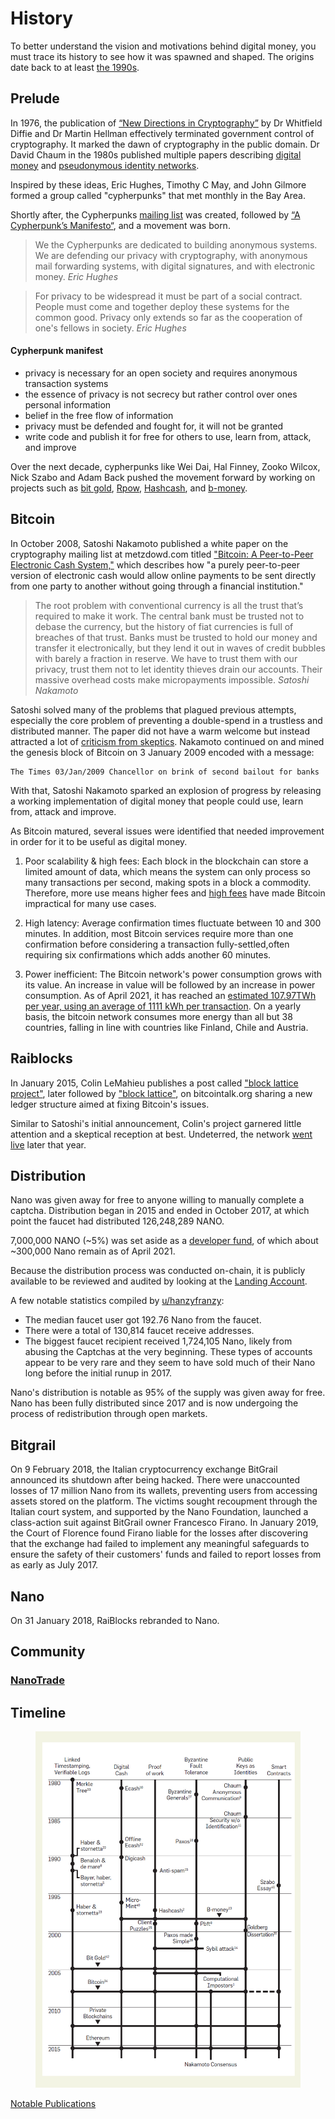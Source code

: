 # History

To better understand the vision and motivations behind digital money, you must trace its history to see how it was spawned and shaped. The origins date back to at least <a href="https://cacm.acm.org/magazines/2017/12/223058-bitcoins-academic-pedigree/fulltext" target="_blank">the 1990s</a>.

## Prelude

In 1976, the publication of <a href="https://ee.stanford.edu/~hellman/publications/24.pdf" target="_blank">“New Directions in Cryptography”</a> by Dr Whitfield Diffie and Dr Martin Hellman effectively terminated government control of cryptography. It marked the dawn of cryptography in the public domain. Dr David Chaum in the 1980s published multiple papers describing <a href="http://www.hit.bme.hu/~buttyan/courses/BMEVIHIM219/2009/Chaum.BlindSigForPayment.1982.PDF" target="_blank">digital money</a> and <a href="https://www.cs.umd.edu/~mmazurek/414-papers/chaum-identification.pdf" target="_blank">pseudonymous identity networks</a>.

Inspired by these ideas, Eric Hughes, Timothy C May, and John Gilmore formed a group called "cypherpunks" that met monthly in the Bay Area.

Shortly after, the Cypherpunks <a href="https://mailing-list-archive.cryptoanarchy.wiki/" target="_blank">mailing list</a> was created, followed by <a href="https://www.activism.net/cypherpunk/manifesto.html" target="_blank">“A Cypherpunk’s Manifesto“</a>, and a movement was born.

> We the Cypherpunks are dedicated to building anonymous systems. We are defending our privacy with cryptography, with anonymous mail forwarding systems, with digital signatures, and with electronic money.
> <cite>Eric Hughes</cite>

> For privacy to be widespread it must be part of a social contract. People must come and together deploy these systems for the common good. Privacy only extends so far as the cooperation of one's fellows in society.
> <cite>Eric Hughes</cite>

#### Cypherpunk manifest

- privacy is necessary for an open society and requires anonymous transaction systems
- the essence of privacy is not secrecy but rather control over ones personal information
- belief in the free flow of information
- privacy must be defended and fought for, it will not be granted
- write code and publish it for free for others to use, learn from, attack, and improve

Over the next decade, cypherpunks like Wei Dai, Hal Finney, Zooko Wilcox, Nick Szabo and Adam Back pushed the movement forward by working on projects such as <a href="https://nakamotoinstitute.org/bit-gold/" target="_blank">bit gold</a>, <a href="https://nakamotoinstitute.org/finney/rpow/" target="_blank">Rpow</a>, <a href="http://www.hashcash.org/" target="_blank">Hashcash</a>, and <a href="http://www.weidai.com/bmoney.txt" target="_blank">b-money</a>.

## Bitcoin

In October 2008, Satoshi Nakamoto published a white paper on the cryptography mailing list at metzdowd.com titled <a href="https://www.bitcoin.com/bitcoin.pdf" target="_blank">"Bitcoin: A Peer-to-Peer Electronic Cash System,"</a> which describes how "a purely peer-to-peer version of electronic cash would allow online payments to be sent directly from one party to another without going through a financial institution."

> The root problem with conventional currency is all the trust that’s required to make it work. The central bank must be trusted not to debase the currency, but the history of fiat currencies is full of breaches of that trust. Banks must be trusted to hold our money and transfer it electronically, but they lend it out in waves of credit bubbles with barely a fraction in reserve. We have to trust them with our privacy, trust them not to let identity thieves drain our accounts. Their massive overhead costs make micropayments impossible.
> <cite>Satoshi Nakamoto</cite>

Satoshi solved many of the problems that plagued previous attempts, especially the core problem of preventing a double-spend in a trustless and distributed manner. The paper did not have a warm welcome but instead attracted a lot of <a href="https://satoshi.nakamotoinstitute.org/emails/cryptography/threads/1/" target="_blank">criticism from skeptics</a>. Nakamoto continued on and mined the genesis block of Bitcoin on 3 January 2009 encoded with a message:

```
The Times 03/Jan/2009 Chancellor on brink of second bailout for banks
```

With that, Satoshi Nakamoto sparked an explosion of progress by releasing a working implementation of digital money that people could use, learn from, attack and improve.

As Bitcoin matured, several issues were identified that needed improvement in order for it to be useful as digital money.

1. Poor scalability & high fees: Each block in the blockchain can store a limited amount of data, which means the system can only process so many transactions per second, making spots in a block a commodity. Therefore, more use means higher fees and <a href="https://bitcoiner.live/" target="_blank">high fees</a> have made Bitcoin impractical for many use cases.

2. High latency: Average confirmation times fluctuate between 10 and 300 minutes. In addition, most Bitcoin services require more than one confirmation before considering a transaction fully-settled,often requiring six confirmations which adds another 60 minutes.

3. Power inefficient: The Bitcoin network's power consumption grows with its value. An increase in value will be followed by an increase in power consumption. As of April 2021, it has reached an <a href="https://digiconomist.net/bitcoin-energy-consumption/" target="_blank">estimated 107.97TWh per year, using an average of 1111 kWh per transaction</a>. On a yearly basis, the bitcoin network consumes more energy than all but 38 countries, falling in line with countries like Finland, Chile and Austria.

## Raiblocks

In January 2015, Colin LeMahieu publishes a post called <a href="https://bitcointalk.org/index.php?topic=928860" target="_blank">"block lattice project"</a>, later followed by <a href="https://bitcointalk.org/index.php?topic=1219264" target="_blank">"block lattice"</a>, on bitcointalk.org sharing a new ledger structure aimed at fixing Bitcoin's issues.

Similar to Satoshi's initial announcement, Colin's project garnered little attention and a skeptical reception at best. Undeterred, the network <a href="https://bitcointalk.org/index.php?topic=1208830" target="_blank">went live</a> later that year.

## Distribution

Nano was given away for free to anyone willing to manually complete a captcha. Distribution began in 2015 and ended in October 2017, at which point the faucet had distributed 126,248,289 NANO.

7,000,000 NANO (~5%) was set aside as a <a href="https://www.nanolooker.com/developer-fund" target="_blank">developer fund</a>, of which about ~300,000 Nano remain as of April 2021.

Because the distribution process was conducted on-chain, it is publicly available to be reviewed and audited by looking at the <a href="https://nanex.cc/accountstats?account=nano_13ezf4od79h1tgj9aiu4djzcmmguendtjfuhwfukhuucboua8cpoihmh8byo" target="_blank">Landing Account</a>.

A few notable statistics compiled by <a href="https://www.reddit.com/r/nanocurrency/comments/h7fmge/the_nano_faucet_distribution_visualized_and/" target="_blank">u/hanzyfranzy</a>:

- The median faucet user got 192.76 Nano from the faucet.
- There were a total of 130,814 faucet receive addresses.
- The biggest faucet recipient received 1,724,105 Nano, likely from abusing the Captchas at the very beginning. These types of accounts appear to be very rare and they seem to have sold much of their Nano long before the initial runup in 2017.

Nano's distribution is notable as 95% of the supply was given away for free. Nano has been fully distributed since 2017 and is now undergoing the process of redistribution through open markets.

## Bitgrail

On 9 February 2018, the Italian cryptocurrency exchange BitGrail announced its shutdown after being hacked. There were unaccounted losses of 17 million Nano from its wallets, preventing users from accessing assets stored on the platform. The victims sought recoupment through the Italian court system, and supported by the Nano Foundation, launched a class-action suit against BitGrail owner Francesco Firano. In January 2019, the Court of Florence found Firano liable for the losses after discovering that the exchange had failed to implement any meaningful safeguards to ensure the safety of their customers' funds and failed to report losses from as early as July 2017.

## Nano

On 31 January 2018, RaiBlocks rebranded to Nano.

## Community

### [NanoTrade](/history/community/nano-trade)

## Timeline

<figure>
<img src="/resources/bitcoin-academic-pedigree.jpg" />
</figure>

<a href="https://nakamotoinstitute.org/literature/" target="_blank">Notable Publications</a>
